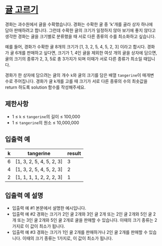 # [귤 고르기](https://school.programmers.co.kr/learn/courses/30/lessons/138476?language=python3)

경화는 과수원에서 귤을 수확했습니다. 경화는 수확한 귤 중 'k'개를 골라 상자 하나에 담아 판매하려고 합니다. 그런데 수확한 귤의 크기가 일정하지 않아 보기에 좋지 않다고 생각한 경화는 귤을 크기별로 분류했을 때 서로 다른 종류의 수를 최소화하고 싶습니다.

예를 들어, 경화가 수확한 귤 8개의 크기가 [1, 3, 2, 5, 4, 5, 2, 3] 이라고 합시다. 경화가 귤 6개를 판매하고 싶다면, 크기가 1, 4인 귤을 제외한 여섯 개의 귤을 상자에 담으면, 귤의 크기의 종류가 2, 3, 5로 총 3가지가 되며 이때가 서로 다른 종류가 최소일 때입니다.

경화가 한 상자에 담으려는 귤의 개수 `k`와 귤의 크기를 담은 배열 `tangerine`이 매개변수로 주어집니다. 경화가 귤 k개를 고를 때 크기가 서로 다른 종류의 수의 최솟값을 return 하도록 solution 함수를 작성해주세요.

## 제한사항

- 1 ≤ `k` ≤ `tangerine`의 길이 ≤ 100,000
- 1 ≤ `tangerine`의 원소 ≤ 10,000,000

## 입출력 예

| k   | tangerine                | result |
| --- | ------------------------ | ------ |
| 6   | [1, 3, 2, 5, 4, 5, 2, 3] | 3      |
| 4   | [1, 3, 2, 5, 4, 5, 2, 3] | 2      |
| 2   | [1, 1, 1, 1, 2, 2, 2, 3] | 1      |

## 입출력 예 설명

- 입출력 예 #1
  본문에서 설명한 예시입니다.
- 입출력 예 #2
  경화는 크기가 2인 귤 2개와 3인 귤 2개 또는 2인 귤 2개와 5인 귤 2개 또는 3인 귤 2개와 5인 귤 2개로 귤을 판매할 수 있습니다. 이때의 크기 종류는 2가지로 이 값이 최소가 됩니다.
- 입출력 예 #3
  경화는 크기가 1인 귤 2개를 판매하거나 2인 귤 2개를 판매할 수 있습니다. 이때의 크기 종류는 1가지로, 이 값이 최소가 됩니다.
